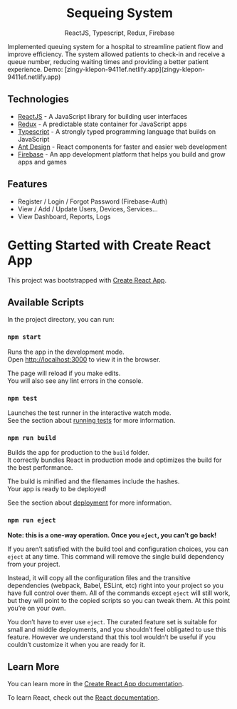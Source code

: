 <h1 align="center">
Sequeing System
</h1>
<p align="center">
ReactJS, Typescript, Redux, Firebase
</p>
Implemented queuing system for a hospital to streamline patient flow and improve efficiency. The system allowed patients to check-in and receive a queue number, reducing waiting times and providing a better patient experience.
Demo: [zingy-klepon-9411ef.netlify.app](zingy-klepon-9411ef.netlify.app)

## Technologies
- [ReactJS](https://reactjs.org/) - A JavaScript library for building user interfaces
- [Redux](https://redux.js.org/) - A predictable state container for JavaScript apps
- [Typescript](https://www.typescriptlang.org/) - A strongly typed programming language that builds on JavaScript
- [Ant Design](https://ant.design/) - React components for faster and easier web development
- [Firebase](https://firebase.google.com/) - An app development platform that helps you build and grow apps and games

## Features
  - Register / Login / Forgot Password (Firebase-Auth)
  - View / Add / Update Users, Devices, Services...
  - View Dashboard, Reports, Logs
  
# Getting Started with Create React App

This project was bootstrapped with [Create React App](https://github.com/facebook/create-react-app).

## Available Scripts

In the project directory, you can run:

### `npm start`

Runs the app in the development mode.\
Open [http://localhost:3000](http://localhost:3000) to view it in the browser.

The page will reload if you make edits.\
You will also see any lint errors in the console.

### `npm test`

Launches the test runner in the interactive watch mode.\
See the section about [running tests](https://facebook.github.io/create-react-app/docs/running-tests) for more information.

### `npm run build`

Builds the app for production to the `build` folder.\
It correctly bundles React in production mode and optimizes the build for the best performance.

The build is minified and the filenames include the hashes.\
Your app is ready to be deployed!

See the section about [deployment](https://facebook.github.io/create-react-app/docs/deployment) for more information.

### `npm run eject`

**Note: this is a one-way operation. Once you `eject`, you can’t go back!**

If you aren’t satisfied with the build tool and configuration choices, you can `eject` at any time. This command will remove the single build dependency from your project.

Instead, it will copy all the configuration files and the transitive dependencies (webpack, Babel, ESLint, etc) right into your project so you have full control over them. All of the commands except `eject` will still work, but they will point to the copied scripts so you can tweak them. At this point you’re on your own.

You don’t have to ever use `eject`. The curated feature set is suitable for small and middle deployments, and you shouldn’t feel obligated to use this feature. However we understand that this tool wouldn’t be useful if you couldn’t customize it when you are ready for it.

## Learn More

You can learn more in the [Create React App documentation](https://facebook.github.io/create-react-app/docs/getting-started).

To learn React, check out the [React documentation](https://reactjs.org/).
